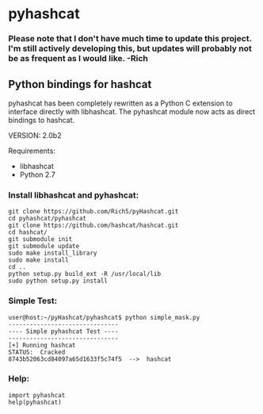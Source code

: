 # pyhashcat

### Please note that I don't have much time to update this project. I'm still actively developing this, but updates will probably not be as frequent as I would like. -Rich

Python bindings for hashcat
------

pyhashcat has been completely rewritten as a Python C extension to interface directly with libhashcat. The pyhashcat module now acts as direct bindings to hashcat.

VERSION: 2.0b2 


Requirements: 
* libhashcat
* Python 2.7

### Install libhashcat and pyhashcat:

```
git clone https://github.com/Rich5/pyHashcat.git
cd pyhashcat/pyhashcat
git clone https://github.com/hashcat/hashcat.git
cd hashcat/
git submodule init
git submodule update
sudo make install_library
sudo make install
cd ..
python setup.py build_ext -R /usr/local/lib
sudo python setup.py install
```

### Simple Test:

```
user@host:~/pyHashcat/pyhashcat$ python simple_mask.py
-------------------------------
---- Simple pyhashcat Test ----
-------------------------------
[+] Running hashcat
STATUS:  Cracked
8743b52063cd84097a65d1633f5c74f5  -->  hashcat
```

### Help:

```
import pyhashcat
help(pyhashcat)
```